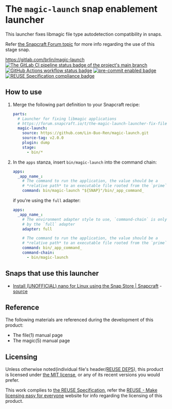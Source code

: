 # The `magic-launch` snap enablement launcher

This launcher fixes libmagic file type autodetection compatibility in snaps.

Refer [the Snapcraft Forum topic](https://forum.snapcraft.io/t/the-magic-launch-launcher-fix-file-type-detection-based-on-libmagic/10442) for more info regarding the use of this stage snap.

<https://gitlab.com/brlin/magic-launch>  
[![The GitLab CI pipeline status badge of the project's `main` branch](https://gitlab.com/brlin/magic-launch/badges/main/pipeline.svg?ignore_skipped=true "Click here to check out the comprehensive status of the GitLab CI pipelines")](https://gitlab.com/brlin/magic-launch/-/pipelines) [![GitHub Actions workflow status badge](https://github.com/brlin-tw/magic-launch/actions/workflows/check-potential-problems.yml/badge.svg "GitHub Actions workflow status")](https://github.com/brlin-tw/magic-launch/actions/workflows/check-potential-problems.yml) [![pre-commit enabled badge](https://img.shields.io/badge/pre--commit-enabled-brightgreen?logo=pre-commit&logoColor=white "This project uses pre-commit to check potential problems")](https://pre-commit.com/) [![REUSE Specification compliance badge](https://api.reuse.software/badge/gitlab.com/brlin/magic-launch "This project complies to the REUSE specification to decrease software licensing costs")](https://api.reuse.software/info/gitlab.com/brlin/magic-launch)

## How to use

1. Merge the following part definition to your Snapcraft recipe:

    ```yaml
    parts:
      # Launcher for fixing libmagic applications
      # https://forum.snapcraft.io/t/the-magic-launch-launcher-fix-file-type-detection-based-on-libmagic-in-the-snap-runtime/10442
      magic-launch:
        source: https://github.com/Lin-Buo-Ren/magic-launch.git
        source-tag: v2.0.0
        plugin: dump
        stage:
          - bin/*
    ```

1. In the `apps` stanza, insert `bin/magic-launch` into the command chain:

   ```yaml
   apps:
     _app_name_:
       # The command to run the application, the value should be a
       # *relative path* to an executable file rooted from the `prime` directory
       command: bin/magic-launch "${SNAP}"/bin/_app_command_
   ```

   if you're using the `full` adapter:

   ```yaml
   apps:
     _app_name_:
       # The environment adapter style to use, `command-chain` is only supported
       # by the `full` adapter
       adapter: full

       # The command to run the application, the value should be a
       # *relative path* to an executable file rooted from the `prime` directory
       command: bin/_app_command_
       command-chain:
         - bin/magic-launch
   ```

## Snaps that use this launcher

* [Install (UNOFFICIAL) nano for Linux using the Snap Store | Snapcraft](https://snapcraft.io/nano) - [source](https://github.com/snapcrafters/nano)

## Reference

The following materials are referenced during the development of this product:

* The file(1) manual page
* The magic(5) manual page

## Licensing

Unless otherwise noted(individual file's header/[REUSE DEP5](.reuse/dep5)), this product is licensed under [the MIT license](https://opensource.org/license/MIT), or any of its recent versions you would prefer.

This work complies to [the REUSE Specification](https://reuse.software/spec/), refer the [REUSE - Make licensing easy for everyone](https://reuse.software/) website for info regarding the licensing of this product.
